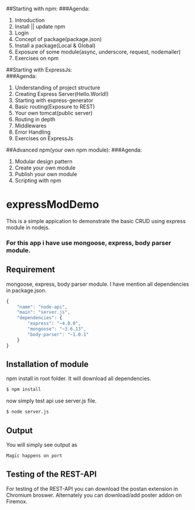 ##Starting with npm: 
###Agenda: 
1.  Introduction
2.  Install || update npm
3.  Login
4.  Concept of package(package.json)
5.  Install a package(Local & Global)
6.  Exposure of some module(async, underscore, request, nodemailer)
7.  Exercises on npm

##Starting with ExpressJs:  
###Agenda: 
1.  Understanding of project structure
2.  Creating Express Server(Hello.World!)
3.  Starting with express-generator
4.  Basic routing(Exposure to REST)
5.  Your own tomcat(public server)
6.  Routing in depth
7.  Middlewares
8.  Error Handling
9.  Exercises on ExpressJs


##Advanced npm(your own npm module): 
###Agenda: 
1.  Modular design pattern
2.  Create your own module
3.  Publish your own module
4.  Scripting with npm


expressModDemo
==============

This is a simple appication to demonstrate the basic CRUD using express module in nodejs. 


### For this app i have use mongoose, express, body parser module. 

Requirement
------------
mongoose, express, body parser module. I have mention all dependencies in package.json.

``` javascript
{
    "name": "node-api",
    "main": "server.js",
    "dependencies": {
        "express": "~4.0.0",
        "mongoose": "~3.6.13",
        "body-parser": "~1.0.1"
    }
}
```

Installation of module
------------
npm install in root folder. It will download all dependencies.

``` bash
$ npm install
```
now simply test api use server.js file. 

``` bash
$ node server.js 
```
Output
-------
You will simply see output as

``` bash
Magic happens on port
```
Testing of the REST-API
------------
For testing of the REST-API you can download the postan extension in Chromium broswer. Alternately you can download/add poster addon on Firemox.


[NodeJS]: http://nodejs.org

